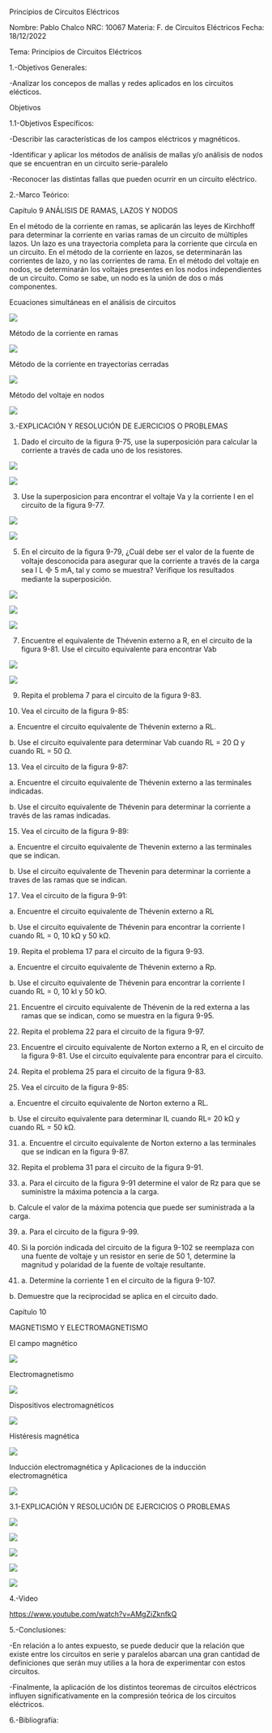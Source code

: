 Principios de Circuitos Eléctricos

Nombre: Pablo Chalco   NRC: 10067  Materia: F. de Circuitos Eléctricos   Fecha: 18/12/2022  

Tema: Principios de Circuitos Eléctricos

1.-Objetivos Generales: 

-Analizar los concepos de mallas y redes aplicados en los circuitos elécticos.

Objetivos 

1.1-Objetivos Específicos:

-Describir las características de los campos eléctricos y magnéticos.

-Identificar y aplicar los métodos de análisis de mallas y/o análisis de nodos que se encuentran en un circuito serie-paralelo

-Reconocer las distintas fallas que pueden ocurrir en un circuito eléctrico.

2.-Marco Teórico:

Capítulo 9 ANÁLISIS DE RAMAS, LAZOS Y NODOS

En el método de la corriente en ramas, se aplicarán las leyes de Kirchhoff para determinar la corriente en varias ramas de un circuito 
de múltiples lazos. Un lazo es una trayectoria completa para la corriente que circula en un circuito. En el método de la corriente 
en lazos, se determinarán las corrientes de lazo, y no las corrientes de rama. En el método del voltaje en nodos, se determinarán los 
voltajes presentes en los nodos independientes de un circuito. Como se sabe, un nodo es la unión de dos o más componentes.

Ecuaciones simultáneas en el análisis de circuitos

![](https://github.com/phchalco/Tarea5/blob/main/P1.png)

Método de la corriente en ramas

![](https://github.com/phchalco/Tarea5/blob/main/P2.png)

Método de la corriente en trayectorias cerradas

![](https://github.com/phchalco/Tarea5/blob/main/P3.png)

Método del voltaje en nodos

![](https://github.com/phchalco/Tarea5/blob/main/P4.png)


3.-EXPLICACIÓN Y RESOLUCIÓN DE EJERCICIOS O PROBLEMAS

1. Dado el circuito de la figura 9-75, use la superposición para calcular la corriente a través de cada uno de los resistores.

![](https://github.com/phchalco/Tarea5/blob/main/PT1.png)

![](https://github.com/phchalco/Tarea5/blob/main/PT2.png)

3. Use la superposicion para encontrar el voltaje Va y la corriente I en el circuito de la figura 9-77.

![](https://github.com/phchalco/Tarea5/blob/main/PT3.png)

![](https://github.com/phchalco/Tarea5/blob/main/PT4.png)

5. En el circuito de la ﬁgura 9-79, ¿Cuál debe ser el valor de la fuente de voltaje desconocida para asegurar que la corriente a través de la carga sea I L  5 mA, tal y como se muestra? Veriﬁque los resultados mediante la superposición.

![](https://github.com/phchalco/Tarea5/blob/main/PT5.png)

![](https://github.com/phchalco/Tarea5/blob/main/PT6.png)

![](https://github.com/phchalco/Tarea5/blob/main/PT7.png)

7. Encuentre el equivalente de Thévenin externo a R, en el circuito de la figura 9-81. Use el circuito equivalente para encontrar Vab

![](https://github.com/phchalco/Tarea5/blob/main/PT8.png)

![](https://github.com/phchalco/Tarea5/blob/main/PT9.png)

9. Repita el problema 7 para el circuito de la figura 9-83.


11. Vea el circuito de la figura 9-85:


a. Encuentre el circuito equivalente de Thévenin externo a RL.


b. Use el circuito equivalente para determinar Vab cuando RL = 20 Ω y cuando RL = 50 Ω.


13. Vea el circuito de la figura 9-87:

a. Encuentre el circuito equivalente de Thévenin externo a las terminales indicadas.

b. Use el circuito equivalente de Thévenin para determinar la corriente a través de las ramas indicadas.


15. Vea el circuito de la figura 9-89:

a. Encuentre el circuito equivalente de Thevenin externo a las terminales que se indican.

b. Use el circuito equivalente de Thevenin para determinar la corriente a traves de las ramas que se indican.


17. Vea el circuito de la figura 9-91:

a. Encuentre el circuito equivalente de Thévenin externo a RL

b. Use el circuito equivalente de Thévenin para encontrar la corriente I cuando RL = 0, 10 kΩ y 50 kΩ.

19. Repita el problema 17 para el circuito de la figura 9-93.

a. Encuentre el circuito equivalente de Thévenin externo a Rp.

b. Use el circuito equivalente de Thévenin para encontrar la corriente I cuando RL = 0, 10 kl y 50 kO.


21. Encuentre el circuito equivalente de Thévenin de la red externa a las ramas que se indican, como se muestra en la figura 9-95.


23. Repita el problema 22 para el circuito de la figura 9-97.


25. Encuentre el circuito equivalente de Norton externo a R, en el circuito de la figura 9-81. Use el circuito equivalente para encontrar para el circuito.


27. Repita el problema 25 para el circuito de la figura 9-83.

29. Vea el circuito de la figura 9-85:


a. Encuentre el circuito equivalente de Norton externo a RL.


b. Use el circuito equivalente para determinar IL cuando RL= 20 kΩ y cuando RL = 50 kΩ.

31. a. Encuentre el circuito equivalente de Norton externo a las terminales que se indican en la figura 9-87.

33. Repita el problema 31 para el circuito de la figura 9-91.

37. a. Para el circuito de la figura 9-91 determine el valor de Rz para que se suministre la máxima potencia a la carga.

b. Calcule el valor de la máxima potencia que puede ser suministrada a la carga.


39. a. Para el circuito de la figura 9-99.


43. Si la porción indicada del circuito de la figura 9-102 se reemplaza con una fuente de voltaje y un resistor en serie de 50 1, determine la magnitud y polaridad de la fuente de voltaje resultante.

49. a. Determine la corriente 1 en el circuito de la figura 9-107.

b. Demuestre que la reciprocidad se aplica en el circuito dado.

Capítulo 10

MAGNETISMO Y ELECTROMAGNETISMO

El campo magnético

![](https://github.com/phchalco/Tarea5/blob/main/Q1.png)

Electromagnetismo

![](https://github.com/phchalco/Tarea5/blob/main/Q2.png)

Dispositivos electromagnéticos

![](https://github.com/phchalco/Tarea5/blob/main/Q3.png)

Histéresis magnética

![](https://github.com/phchalco/Tarea5/blob/main/Q4.png)

Inducción electromagnética y Aplicaciones de la inducción electromagnética

![](https://github.com/phchalco/Tarea5/blob/main/Q5.png)

3.1-EXPLICACIÓN Y RESOLUCIÓN DE EJERCICIOS O PROBLEMAS

![](https://github.com/phchalco/Tarea4/blob/main/Y1Y.png)

![](https://github.com/phchalco/Tarea4/blob/main/Y2Y.png)

![](https://github.com/phchalco/Tarea4/blob/main/Y3Y.png)

![](https://github.com/phchalco/Tarea4/blob/main/Y4Y.png)

![](https://github.com/phchalco/Tarea4/blob/main/Y5Y.png)

4.-Video

https://www.youtube.com/watch?v=AMgZiZknfkQ

5.-Conclusiones:

-En relación a lo antes expuesto, se puede deducir que la relación que existe entre los circuitos en serie y paralelos abarcan una gran cantidad de definiciones que
serán muy utilies a la hora de experimentar con estos circuitos.

-Finalmente, la aplicación de los distintos teoremas de circuitos eléctricos influyen significativamente en la compresión teórica de los circuitos eléctricos.

6.-Bibliografía:

